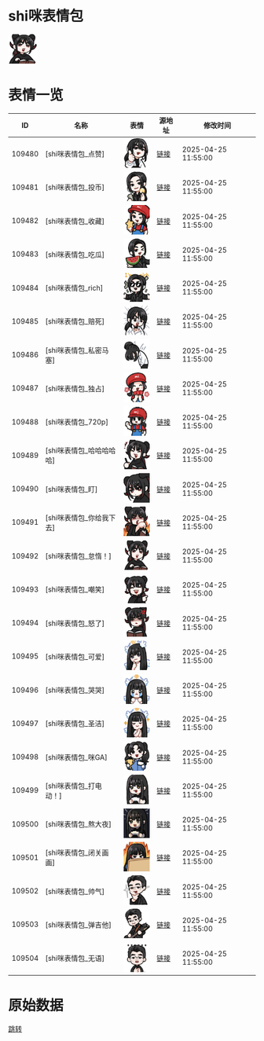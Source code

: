 # shi咪表情包

<img src="./cover.png" height="60" alt="cover" />

# 表情一览

|ID|名称|表情|源地址|修改时间|
|----|----|----|----|----|
|109480|[shi咪表情包_点赞]|<img src="./pic/109480_%5Bshi咪表情包_点赞%5D.png" height="60" alt="点赞"/>|[链接](https://i0.hdslb.com/bfs/garb/fd16a7e088638c77f1b452e8934e4c236694b3f2.png)|2025-04-25 11:55:00|
|109481|[shi咪表情包_投币]|<img src="./pic/109481_%5Bshi咪表情包_投币%5D.png" height="60" alt="投币"/>|[链接](https://i0.hdslb.com/bfs/garb/4bdaf9c512353fbb29dfe6f22826dc8aa8ec1f3b.png)|2025-04-25 11:55:00|
|109482|[shi咪表情包_收藏]|<img src="./pic/109482_%5Bshi咪表情包_收藏%5D.png" height="60" alt="收藏"/>|[链接](https://i0.hdslb.com/bfs/garb/6fda02b359a9158a0ab97d2bd859089c50c4ea6f.png)|2025-04-25 11:55:00|
|109483|[shi咪表情包_吃瓜]|<img src="./pic/109483_%5Bshi咪表情包_吃瓜%5D.png" height="60" alt="吃瓜"/>|[链接](https://i0.hdslb.com/bfs/garb/c196c331cefa199af49dcf77c215f0f5321f8120.png)|2025-04-25 11:55:00|
|109484|[shi咪表情包_rich]|<img src="./pic/109484_%5Bshi咪表情包_rich%5D.png" height="60" alt="rich"/>|[链接](https://i0.hdslb.com/bfs/garb/9b5caf1a7dde7409ca3d498fffaa78731b2a5f75.png)|2025-04-25 11:55:00|
|109485|[shi咪表情包_赔死]|<img src="./pic/109485_%5Bshi咪表情包_赔死%5D.png" height="60" alt="赔死"/>|[链接](https://i0.hdslb.com/bfs/garb/4cd273b3e1469849af9892d61e75d13388c9d01c.png)|2025-04-25 11:55:00|
|109486|[shi咪表情包_私密马塞]|<img src="./pic/109486_%5Bshi咪表情包_私密马塞%5D.png" height="60" alt="私密马塞"/>|[链接](https://i0.hdslb.com/bfs/garb/c2b4b3b73ba4ce42183ddfd77885a27583b59660.png)|2025-04-25 11:55:00|
|109487|[shi咪表情包_独占]|<img src="./pic/109487_%5Bshi咪表情包_独占%5D.png" height="60" alt="独占"/>|[链接](https://i0.hdslb.com/bfs/garb/383b42df0b89f6a941dc10bed0650e8630e9c796.png)|2025-04-25 11:55:00|
|109488|[shi咪表情包_720p]|<img src="./pic/109488_%5Bshi咪表情包_720p%5D.png" height="60" alt="720p"/>|[链接](https://i0.hdslb.com/bfs/garb/2116ed11e39ef9e50e8d764fa1d0137b4fc36648.png)|2025-04-25 11:55:00|
|109489|[shi咪表情包_哈哈哈哈哈]|<img src="./pic/109489_%5Bshi咪表情包_哈哈哈哈哈%5D.png" height="60" alt="哈哈哈哈哈"/>|[链接](https://i0.hdslb.com/bfs/garb/aaeafc6ec214975c26df3009e67c96a046a5fb75.png)|2025-04-25 11:55:00|
|109490|[shi咪表情包_盯]|<img src="./pic/109490_%5Bshi咪表情包_盯%5D.png" height="60" alt="盯"/>|[链接](https://i0.hdslb.com/bfs/garb/93fa76e3cffefbec9ce8d547cd10949410d15510.png)|2025-04-25 11:55:00|
|109491|[shi咪表情包_你给我下去]|<img src="./pic/109491_%5Bshi咪表情包_你给我下去%5D.png" height="60" alt="你给我下去"/>|[链接](https://i0.hdslb.com/bfs/garb/a08c97d66854b90ca3c1f21dc669c85517e0b268.png)|2025-04-25 11:55:00|
|109492|[shi咪表情包_怠惰！]|<img src="./pic/109492_%5Bshi咪表情包_怠惰！%5D.png" height="60" alt="怠惰！"/>|[链接](https://i0.hdslb.com/bfs/garb/7ac2a0b49cc444364a0ca23ff055aa08691d37db.png)|2025-04-25 11:55:00|
|109493|[shi咪表情包_嘲笑]|<img src="./pic/109493_%5Bshi咪表情包_嘲笑%5D.png" height="60" alt="嘲笑"/>|[链接](https://i0.hdslb.com/bfs/garb/5a0c594ab338bb8cfe080857a8d31f76f816bd16.png)|2025-04-25 11:55:00|
|109494|[shi咪表情包_怒了]|<img src="./pic/109494_%5Bshi咪表情包_怒了%5D.png" height="60" alt="怒了"/>|[链接](https://i0.hdslb.com/bfs/garb/450edadd47a849842a4a0ee42b3476e23bdb3e76.png)|2025-04-25 11:55:00|
|109495|[shi咪表情包_可爱]|<img src="./pic/109495_%5Bshi咪表情包_可爱%5D.png" height="60" alt="可爱"/>|[链接](https://i0.hdslb.com/bfs/garb/2209ebae5514d49e96123c543740b52329fed8fc.png)|2025-04-25 11:55:00|
|109496|[shi咪表情包_哭哭]|<img src="./pic/109496_%5Bshi咪表情包_哭哭%5D.png" height="60" alt="哭哭"/>|[链接](https://i0.hdslb.com/bfs/garb/452437fc7064415e72bd3738f59c492c70c8774e.png)|2025-04-25 11:55:00|
|109497|[shi咪表情包_圣洁]|<img src="./pic/109497_%5Bshi咪表情包_圣洁%5D.png" height="60" alt="圣洁"/>|[链接](https://i0.hdslb.com/bfs/garb/9026fe88ad5f184f075b3155946daf86b2761835.png)|2025-04-25 11:55:00|
|109498|[shi咪表情包_咪GA]|<img src="./pic/109498_%5Bshi咪表情包_咪GA%5D.png" height="60" alt="咪GA"/>|[链接](https://i0.hdslb.com/bfs/garb/aac103acda14e03a5d04206079d8b7304b7f8c1b.png)|2025-04-25 11:55:00|
|109499|[shi咪表情包_打电动！]|<img src="./pic/109499_%5Bshi咪表情包_打电动！%5D.png" height="60" alt="打电动！"/>|[链接](https://i0.hdslb.com/bfs/garb/4a676d77cce68b0b3b78279359e26432136ebcd9.png)|2025-04-25 11:55:00|
|109500|[shi咪表情包_熬大夜]|<img src="./pic/109500_%5Bshi咪表情包_熬大夜%5D.png" height="60" alt="熬大夜"/>|[链接](https://i0.hdslb.com/bfs/garb/721637896926c538b3804118fdea010c31770719.png)|2025-04-25 11:55:00|
|109501|[shi咪表情包_闭关画画]|<img src="./pic/109501_%5Bshi咪表情包_闭关画画%5D.png" height="60" alt="闭关画画"/>|[链接](https://i0.hdslb.com/bfs/garb/40185929d1cb34e5781c7dfeca94f244bce359ab.png)|2025-04-25 11:55:00|
|109502|[shi咪表情包_帅气]|<img src="./pic/109502_%5Bshi咪表情包_帅气%5D.png" height="60" alt="帅气"/>|[链接](https://i0.hdslb.com/bfs/garb/465d0691a236d400a8e14fd0ae582cb2031e5c02.png)|2025-04-25 11:55:00|
|109503|[shi咪表情包_弹吉他]|<img src="./pic/109503_%5Bshi咪表情包_弹吉他%5D.png" height="60" alt="弹吉他"/>|[链接](https://i0.hdslb.com/bfs/garb/944e14385bae47cb4623f0e78a2073e44c9d57d2.png)|2025-04-25 11:55:00|
|109504|[shi咪表情包_无语]|<img src="./pic/109504_%5Bshi咪表情包_无语%5D.png" height="60" alt="无语"/>|[链接](https://i0.hdslb.com/bfs/garb/df4666f2a9c121b3b68077ea539ad17b08075d84.png)|2025-04-25 11:55:00|

# 原始数据

[跳转](./raw.json)

